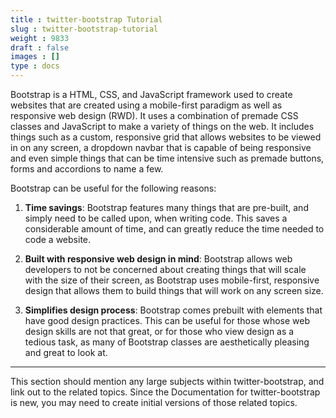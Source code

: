 ```yaml
---
title : twitter-bootstrap Tutorial
slug : twitter-bootstrap-tutorial
weight : 9833
draft : false
images : []
type : docs
---
```


Bootstrap is a HTML, CSS, and JavaScript framework used to create websites that are created using a mobile-first paradigm as well as responsive web design (RWD). It uses a combination of premade CSS classes and JavaScript to make a variety of things on the web. It includes things such as a custom, responsive grid that allows websites to be viewed in on any screen, a dropdown navbar that is capable of being responsive and even simple things that can be time intensive such as premade buttons, forms and accordions to name a few.  

Bootstrap can be useful for the following reasons:

1. **Time savings**: Bootstrap features many things that are pre-built, and simply need to be called upon, when writing code. This saves a considerable amount of time, and can greatly reduce the time needed to code a website.

2. **Built with responsive web design in mind**: Bootstrap allows web developers to not be concerned about  creating things that will scale with the size of their screen, as Bootstrap uses mobile-first, responsive design that allows them to build things that will work on any screen size.

3. **Simplifies design process**: Bootstrap comes prebuilt with elements that have good design practices. This can be useful for those whose web design skills are not that great, or for those who view design as a tedious task, as many of Bootstrap classes are aesthetically pleasing and great to look at. 

<hr>

This section should mention any large subjects within twitter-bootstrap, and link out to the related topics.  Since the Documentation for twitter-bootstrap is new, you may need to create initial versions of those related topics.

